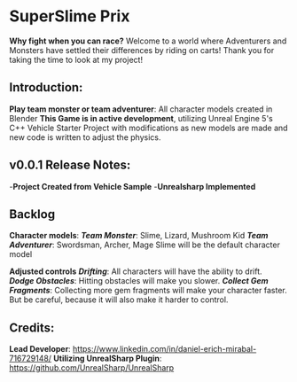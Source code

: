 # SuperSlime Prix
**Why fight when you can race?**
Welcome to a world where Adventurers and Monsters have settled their differences by riding on carts!
Thank you for taking the time to look at my project!

## Introduction:
**Play team monster or team adventurer**: All character models created in Blender
**This Game is in active development**, utilizing Unreal Engine 5's C++ Vehicle Starter Project with modifications as new models are made and new code is written to adjust the physics.

## v0.0.1 Release Notes:
-**Project Created from Vehicle Sample**
-**Unrealsharp Implemented**

## Backlog
**Character models**: 
***Team Monster***: Slime, Lizard, Mushroom Kid
***Team Adventurer***: Swordsman, Archer, Mage
Slime will be the default character model

**Adjusted controls**
***Drifting***: All characters will have the ability to drift.
***Dodge Obstacles***: Hitting obstacles will make you slower.
***Collect Gem Fragments***: Collecting more gem fragments will make your character faster. But be careful, because it will also make it harder to control.

## Credits: 
**Lead Developer**: https://www.linkedin.com/in/daniel-erich-mirabal-716729148/
**Utilizing UnrealSharp Plugin**: https://github.com/UnrealSharp/UnrealSharp
